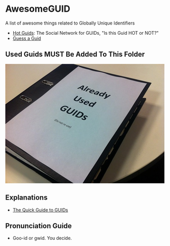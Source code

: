 # AwesomeGUID

A list of awesome things related to Globally Unique Identifiers



* [Hot Guids](http://www.secretgeek.net/hotGuids/index.htm): The Social Network for GUIDs, "Is this Guid HOT or NOT?"
* [Guess a Guid](http://guessaguid.secretgeek.net)

## Used Guids **MUST** Be Added To This Folder

![used_guids.jpeg](used_guids.jpeg)

## Explanations

* [The Quick Guide to GUIDs](https://betterexplained.com/articles/the-quick-guide-to-guids/)

## Pronunciation Guide

* Goo-id or gwid. You decide. 
